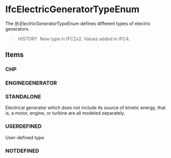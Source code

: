 # IfcElectricGeneratorTypeEnum

The _IfcElectricGeneratorTypeEnum_ defines different types of electric generators.

> HISTORY&nbsp; New type in IFC2x2. Values added in IFC4.

## Items

### CHP


### ENGINEGENERATOR


### STANDALONE
Electrical generator which does not include its source of kinetic energy, that is, a motor, engine, or turbine are all modeled separately.

### USERDEFINED
User-defined type.

### NOTDEFINED

